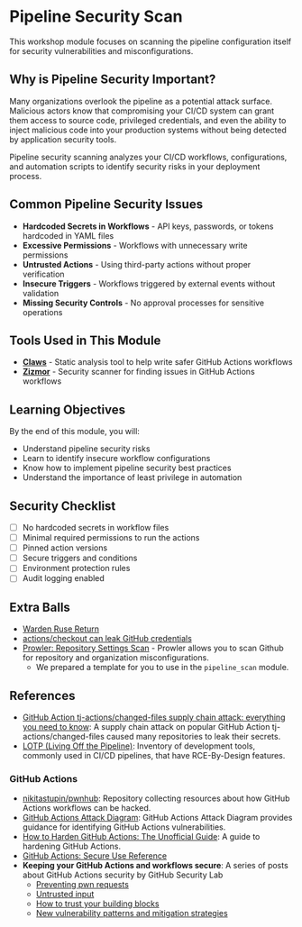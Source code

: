 # Pipeline Security Scan

This workshop module focuses on scanning the pipeline configuration itself for security vulnerabilities and misconfigurations.

## Why is Pipeline Security Important?

Many organizations overlook the pipeline as a potential attack surface. Malicious actors know that compromising your CI/CD system can grant them access to source code, privileged credentials, and even the ability to inject malicious code into your production systems without being detected by application security tools.

Pipeline security scanning analyzes your CI/CD workflows, configurations, and automation scripts to identify security risks in your deployment process.

## Common Pipeline Security Issues

- **Hardcoded Secrets in Workflows** - API keys, passwords, or tokens hardcoded in YAML files
- **Excessive Permissions** - Workflows with unnecessary write permissions
- **Untrusted Actions** - Using third-party actions without proper verification
- **Insecure Triggers** - Workflows triggered by external events without validation
- **Missing Security Controls** - No approval processes for sensitive operations

## Tools Used in This Module

- [**Claws**](https://github.com/Betterment/claws) - Static analysis tool to help write safer GitHub Actions workflows
- [**Zizmor**](https://github.com/woodruffw/zizmor) - Security scanner for finding issues in GitHub Actions workflows

## Learning Objectives

By the end of this module, you will:
- Understand pipeline security risks
- Learn to identify insecure workflow configurations
- Know how to implement pipeline security best practices
- Understand the importance of least privilege in automation

## Security Checklist

- [ ] No hardcoded secrets in workflow files
- [ ] Minimal required permissions to run the actions
- [ ] Pinned action versions
- [ ] Secure triggers and conditions
- [ ] Environment protection rules
- [ ] Audit logging enabled

## Extra Balls
- [Warden Ruse Return](./extra/WardenRuseReturns)
- [actions/checkout can leak GitHub credentials](extra/checkoutLeak/README.md)
- [Prowler: Repository Settings Scan](https://github.com/prowler-cloud/prowler) - Prowler allows you to scan Github for repository and organization misconfigurations.
  - We prepared a template for you to use in the `pipeline_scan` module.

## References
- [GitHub Action tj-actions/changed-files supply chain attack: everything you need to know](https://www.wiz.io/blog/github-action-tj-actions-changed-files-supply-chain-attack-cve-2025-30066): A supply chain attack on popular GitHub Action tj-actions/changed-files caused many repositories to leak their secrets.
- [LOTP (Living Off the Pipeline)](https://boostsecurityio.github.io/lotp/): Inventory of development tools, commonly used in CI/CD pipelines, that have RCE-By-Design features.

### GitHub Actions
- [nikitastupin/pwnhub](https://github.com/nikitastupin/pwnhub): Repository collecting resources about how GitHub Actions workflows can be hacked.
- [GitHub Actions Attack Diagram](https://github.com/jstawinski/GitHub-Actions-Attack-Diagram/blob/main/GitHub%20Actions%20Attack%20Diagram.svg): GitHub Actions Attack Diagram provides guidance for identifying GitHub Actions vulnerabilities.
- [How to Harden GitHub Actions: The Unofficial Guide](https://www.wiz.io/blog/github-actions-security-guide): A guide to hardening GitHub Actions.
- [GitHub Actions: Secure Use Reference](https://docs.github.com/en/enterprise-cloud@latest/actions/reference/secure-use-reference)
- **Keeping your GitHub Actions and workflows secure**: A series of posts about GitHub Actions security by GitHub Security Lab
  - [Preventing pwn requests](https://securitylab.github.com/resources/github-actions-preventing-pwn-requests/)
  - [Untrusted input](https://securitylab.github.com/resources/github-actions-untrusted-input/)
  - [How to trust your building blocks](https://securitylab.github.com/resources/github-actions-building-blocks/)
  - [New vulnerability patterns and mitigation strategies](https://securitylab.github.com/resources/github-actions-new-patterns-and-mitigations/)
